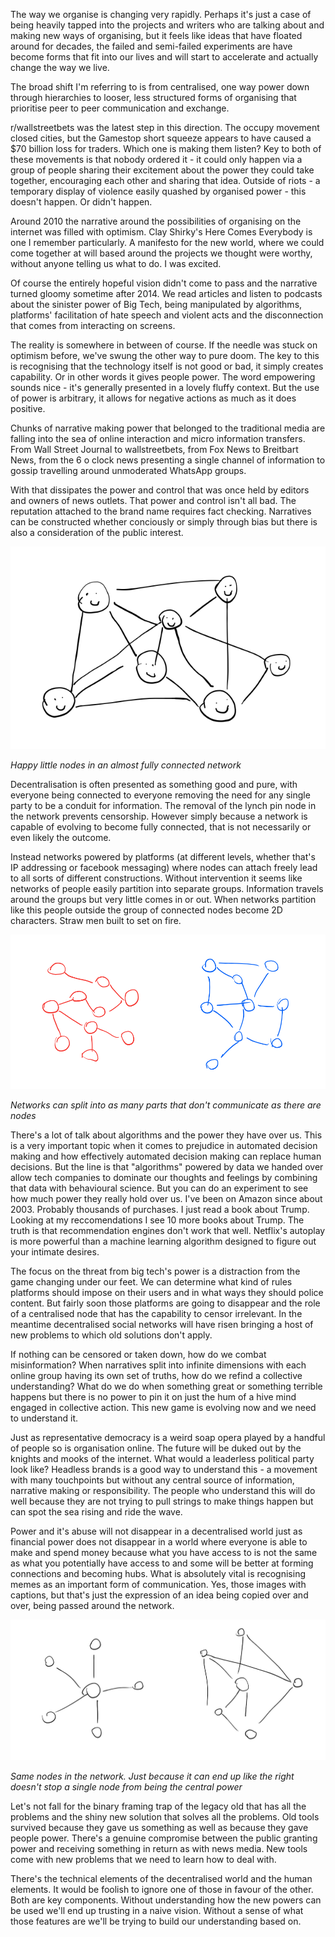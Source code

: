 The way we organise is changing very rapidly. Perhaps it's just a case of being heavily tapped into the projects and writers who are talking about and making new ways of organising, but it feels like ideas that have floated around for decades, the failed and semi-failed experiments are have become forms that fit into our lives and will start to accelerate and actually change the way we live.

The broad shift I'm referring to is from centralised, one way power down through hierarchies to looser, less structured forms of organising that prioritise peer to peer communication and exchange.

r/wallstreetbets was the latest step in this direction. The occupy movement closed cities, but the Gamestop short squeeze appears to have caused a $70 billion loss for traders. Which one is making them listen? Key to both of these movements is that nobody ordered it - it could only happen via a group of people sharing their excitement about the power they could take together, encouraging each other and sharing that idea. Outside of riots - a temporary display of violence easily quashed by organised power - this doesn't happen. Or didn't happen.

Around 2010 the narrative around the possibilities of organising on the internet was filled with optimism. Clay Shirky's Here Comes Everybody is one I remember particularly. A manifesto for the new world, where we could come together at will based around the projects we thought were worthy, without anyone telling us what to do. I was excited.

Of course the entirely hopeful vision didn't come to pass and the narrative turned gloomy sometime after 2014. We read articles and listen to podcasts about the sinister power of Big Tech, being manipulated by algorithms, platforms' facilitation of hate speech and violent acts and the disconnection that comes from interacting on screens.

The reality is somewhere in between of course. If the needle was stuck on optimism before, we've swung the other way to pure doom. The key to this is recognising that the technology itself is not good or bad, it simply creates capability. Or in other words it gives people power. The word empowering sounds nice - it's generally presented in a lovely fluffy context. But the use of power is arbitrary, it allows for negative actions as much as it does positive.

Chunks of narrative making power that belonged to the traditional media are falling into the sea of online interaction and micro information transfers. From Wall Street Journal to wallstreetbets, from Fox News to Breitbart News, from the 6 o clock news presenting a single channel of information to gossip travelling around unmoderated WhatsApp groups.

With that dissipates the power and control that was once held by editors and owners of news outlets. That power and control isn't all bad. The reputation attached to the brand name requires fact checking. Narratives can be constructed whether conciously or simply through bias but there is also a consideration of the public interest.

![](decentralised.png)

_Happy little nodes in an almost fully connected network_


Decentralisation is often presented as something good and pure, with everyone being connected to everyone removing the need for any single party to be a conduit for information. The removal of the lynch pin node in the network prevents censorship. However simply because a network is capable of evolving to become fully connected, that is not necessarily or even likely the outcome.

Instead networks powered by platforms (at different levels, whether that's IP addressing or facebook messaging) where nodes can attach freely lead to all sorts of different constructions. Without intervention it seems like networks of people easily partition into separate groups. Information travels around the groups but very little comes in or out. When networks partition like this people outside the group of connected nodes become 2D characters. Straw men built to set on fire.

![](partition.png)

_Networks can split into as many parts that don't communicate as there are nodes_


There's a lot of talk about algorithms and the power they have over us. This is a very important topic when it comes to prejudice in automated decision making and how effectively automated decision making can replace human decisions. But the line is that "algorithms" powered by data we handed over allow tech companies to dominate our thoughts and feelings by combining that data with behavioural science. But you can do an experiment to see how much power they really hold over us. I've been on Amazon since about 2003. Probably thousands of purchases. I just read a book about Trump. Looking at my reccomendations I see 10 more books about Trump. The truth is that recommendation engines don't work that well. Netflix's autoplay is more powerful than a machine learning algorithm designed to figure out your intimate desires.

The focus on the threat from big tech's power is a distraction from the game changing under our feet. We can determine what kind of rules platforms should impose on their users and in what ways they should police content. But fairly soon those platforms are going to disappear and the role of a centralised node that has the capability to censor irrelevant. In the meantime decentralised social networks will have risen bringing a host of new problems to which old solutions don't apply.

If nothing can be censored or taken down, how do we combat misinformation? When narratives split into infinite dimensions with each online group having its own set of truths, how do we refind a collective understanding? What do we do when something great or something terrible happens but there is no power to pin it on just the hum of a hive mind engaged in collective action. This new game is evolving now and we need to understand it.

Just as representative democracy is a weird soap opera played by a handful of people so is organisation online. The future will be duked out by the knights and mooks of the internet. What would a leaderless political party look like? Headless brands is a good way to understand this - a movement with many touchpoints but without any central source of information, narrative making or responsibility. The people who understand this will do well because they are not trying to pull strings to make things happen but can spot the sea rising and ride the wave.

Power and it's abuse will not disappear in a decentralised world just as financial power does not disappear in a world where everyone is able to make and spend money because what you have access to is not the same as what you potentially have access to and some will be better at forming connections and becoming hubs. What is absolutely vital is recognising memes as an important form of communication. Yes, those images with captions, but that's just the expression of an idea being copied over and over, being passed around the network.

![](power.png)

_Same nodes in the network. Just because it can end up like the right doesn't stop a single node from being the central power_

Let's not fall for the binary framing trap of the legacy old that has all the problems and the shiny new solution that solves all the problems. Old tools survived because they gave us something as well as because they gave people power. There's a genuine compromise between the public granting power and receiving something in return as with news media. New tools come with new problems that we need to learn how to deal with.

There's the technical elements of the decentralised world and the human elements. It would be foolish to ignore one of those in favour of the other. Both are key components. Without understanding how the new powers can be used we'll end up trusting in a naive vision. Without a sense of what those features are we'll be trying to build our understanding based on.
